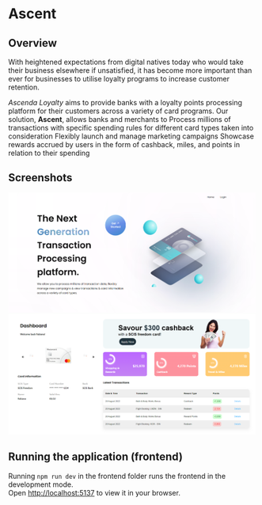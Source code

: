 # Ascent

## Overview
With heightened expectations from digital natives today who would take their business elsewhere if unsatisfied, it has become more important than ever for businesses to utilise loyalty programs to increase customer retention. 

*Ascenda Loyalty* aims to provide banks with a loyalty points processing platform for their customers across a variety of card programs. Our solution, **Ascent**, allows banks and merchants to
Process millions of transactions with specific spending rules for different card types taken into consideration 
Flexibly launch and manage marketing campaigns
Showcase rewards accrued by users in the form of cashback, miles, and points in relation to their spending 

## Screenshots

<p float="left">
  <img src="screenshots/Ascent_home.PNG" width="500">
  <img src="screenshots/Ascent_dashboard.PNG" width="500">
</p>

## Running the application (frontend)
Running `npm run dev` in the frontend folder runs the frontend in the development mode.\
Open [http://localhost:5137](http://localhost:5137) to view it in your browser.
